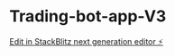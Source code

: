 # Trading-bot-app-V3

[Edit in StackBlitz next generation editor ⚡️](https://stackblitz.com/~/github.com/CRT-AUTO/Trading-bot-app-V3)